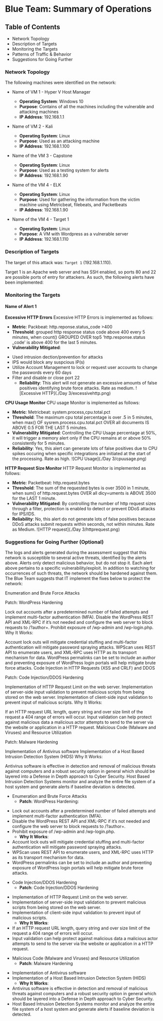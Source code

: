 # Blue Team: Summary of Operations

## Table of Contents
- Network Topology
- Description of Targets
- Monitoring the Targets
- Patterns of Traffic & Behavior
- Suggestions for Going Further

### Network Topology

The following machines were identified on the network:
- Name of VM 1 - Hyper V Host Manager
  - **Operating System**: Windows 10
  - **Purpose**: Contains of all the machines including the vulnerable and attacking machines
  - **IP Address**: 192.168.1.1

- Name of VM 2 - Kali
  - **Operating System**: Linux
  - **Purpose**: Used as an attacking machine
  - **IP Address**: 192.168.1.100
  
- Name of the VM 3 - Capstone
  - **Operating System**: Linux
  - **Purpose**: Used as a testing system for alerts
  - **IP Address**: 192.168.1.90

- Name of the VM 4 - ELK
  - **Operating System**: Linux
  - **Purpose**: Used for gathering the information from the victim machine using Metricbeat, filebeats, and Packetbeats
  - **IP Address**: 192.168.1.90

- Name of the VM 4 - Target 1
  - **Operating System**: Linux
  - **Purpose**: A VM with Wordpress as a vulnerable server
  - **IP Address**: 192.168.1.110
  

### Description of Targets

The target of this attack was: `Target 1` (192.168.1.110).

Target 1 is an Apache web server and has SSH enabled, so ports 80 and 22 are possible ports of entry for attackers. As such, the following alerts have been implemented:

### Monitoring the Targets

#### Name of Alert 1
**Excessive HTTP Errors**
Excessive HTTP Errors is implemented as follows:
  - **Metric**: Packbeat: http.reponse.status_code >400
  - **Threshold**: grouped http response status code above 400 every 5 minutes, when count() GROUPED OVER top5 'http.response.status _code' is above 400 for the last 5 minutes.
  - **Vulnerability Mitigated**:
* Used intrusion dection/prevention for attacks
* IPS would block any suspcious IP(s)
* Utilize Account Management to lock or request user accounts to change the passwords every 60 days
* Filter and disable or close port 22
  - **Reliability**: This alert will not generate an excessive amounts of false positives identifying brute force attacks. Rate as medium.
![Excessive HTTP](./Day 3/excessivehttp.png)

**CPU Usage Monitor**
CPU usage Monitor is implemented as follows:
  - **Metric**: Metricbeat: system.process,cpu.total.pct
  - **Threshold**: The maximum cpu total percentage is over .5 in 5 minutes, when max() OF sysrem.process.cpu.total.pct OVER all documents IS ABOVE 0.5 FOR THE LAST 5 minutes.
  - **Vulnerability Mitigated**: Controlling the CPU Usage percentage at 50%, it will trigger a memory alert only if the CPU remains at or above 50% consistently for 5 minutes. 
  - **Reliability**: Yes, this alert can generate lots of false positives due to CPU spikes occuring when specific integrations are initiated at the start of the processing. Rate as high.
![CPU Usage](./Day 3/cpuusage.png)


**HTTP Request Size Monitor**
HTTP Request Monitor is implemented as follows:
  - **Metric**: Packetbeat: http.request.bytes
  - **Threshold**: The sum of the requested bytes is over 3500 in 1 minute, when sum() of http.request.bytes OVER all dicy=uments is ABOVE 3500 for the LAST 1 minute.
  - **Vulnerability Mitigated**: By controlling the number of http request sizes through a filter, protection is enabled to detect or prevent DDoS attacks for IPS/IDS.
  - **Reliability**: No, this alert do not generate lots of false positives because DDoS attacks submit requests within seconds, not within minutes. Rate as Medium.
![HTTP request](./Day 3/httprequest.png) 

### Suggestions for Going Further (Optional)
The logs and alerts generated during the assessment suggest that this network is susceptible to several active threats, identified by the alerts above. Alerts only detect malicious behavior, but do not stop it. Each alert above pertains to a specific vulnerability/exploit. In addition to watching for occurrences of such threats, the network should be hardened against them. The Blue Team suggests that IT implement the fixes below to protect the network:

Enumeration and Brute Force Attacks

Patch: WordPress Hardening

Lock out accounts after a predetermined number of failed attempts and implement multi-factor authentication (MFA).
Disable the WordPress REST API and XML-RPC if it’s not needed and configure the web server to block requests to /?author=.
Prohibit exposure of /wp-admin and /wp-login.php.
Why It Works:

Account lock outs will mitigate credential stuffing and multi-factor authentication will mitigate password spraying attacks.
WPScan uses REST API to enumerate users, and XML-RPC uses HTTP as its transport mechanism for data.
WordPress permalinks can be set to include an author and preventing exposure of WordPress login portals will help mitigate brute force attacks.
Code Injection in HTTP Requests (XSS and CRLF) and DDOS

Patch: Code Injection/DDOS Hardening

Implementation of HTTP Request Limit on the web server.
Implementation of server-side input validation to prevent malicious scripts from being stored on the web server.
Implementation of client-side input validation to prevent input of malicious scripts.
Why It Works:

If an HTTP request URL length, query string and over size limit of the request a 404 range of errors will occur.
Input validation can help protect against malicious data a malicious actor attempts to send to the server via the website or application in a HTTP request.
Malicious Code (Malware and Viruses) and Resource Utilization

Patch: Malware Hardening

Implementation of Antivirus software
Implementation of a Host Based Intrusion Detection System (HIDS)
Why It Works:

Antivirus software is effective in detection and removal of malicious threats against computers and a robust security option in general which should be layered into a Defense in Depth approach to Cyber Security.
Host Based Intrusion Detection Systems monitor and analyze the entire file system of a host system and generate alerts if baseline deviation is detected.

- Enumeration and Brute Force Attacks
  - **Patch**: WordPress Hardening: 
* Lock out accounts after a predetermined number of failed attempts and implement multi-factor authentication (MFA).
* Disable the WordPress REST API and XML-RPC if it’s not needed and configure the web server to block requests to /?author=.
* Prohibit exposure of /wp-admin and /wp-login.php.
  - **Why It Works**:
* Account lock outs will mitigate credential stuffing and multi-factor authentication will mitigate password spraying attacks.
* WPScan uses REST API to enumerate users, and XML-RPC uses HTTP as its transport mechanism for data.
* WordPress permalinks can be set to include an author and preventing exposure of WordPress login portals will help mitigate brute force attacks.
 
- Code Injection/DDOS Hardening
  - **Patch**: Code Injection/DDOS Hardening
* Implementation of HTTP Request Limit on the web server.
* Implementation of server-side input validation to prevent malicious scripts from being stored on the web server.
* Implementation of client-side input validation to prevent input of malicious scripts.  
  - **Why It Works**:
* If an HTTP request URL length, query string and over size limit of the request a 404 range of errors will occur.
* Input validation can help protect against malicious data a malicious actor attempts to send to the server via the website or application in a HTTP request.

- Malicious Code (Malware and Viruses) and Resource Utilization
  - **Patch**: Malware Hardening
* Implementation of Antivirus software
* Implementation of a Host Based Intrusion Detection System (HIDS)
  - **Why It Works**:
* Antivirus software is effective in detection and removal of malicious threats against computers and a robust security option in general which should be layered into a Defense in Depth approach to Cyber Security.
* Host Based Intrusion Detection Systems monitor and analyze the entire file system of a host system and generate alerts if baseline deviation is detected.
